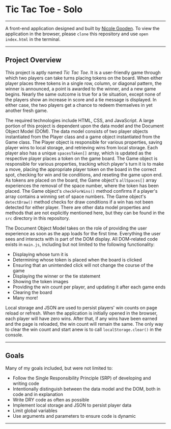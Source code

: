 # Tic Tac Toe - Solo
___

A front-end application designed and built by [Nicole Gooden](https://github.com/nicolegooden).
To view the application in the browser, please `clone` this repository and use `open index.html` in the terminal.
___

## Project Overview

This project is aptly named *Tic Tac Toe*.  It is a user-friendly game through which two players can take turns placing tokens on the board.  When either player places three tokens in a single row, column, or diagonal pattern, the winner is announced, a point is awarded to the winner, and a new game begins.  Nearly the same outcome is true for a tie situation, except none of the players show an increase in score and a tie message is displayed.  In either case, the two players get a chance to redeem themselves in yet another fresh game.

The required technologies include HTML, CSS, and JavaScript.  A large portion of this project is dependent upon the data model and the Document Object Model (DOM).  The data model consists of two player objects instantiated from the Player class and a game object instantiated from the Game class.  The Player object is responsible for various properties, saving player wins to local storage, and retrieving wins from local storage.  Each player also has a unique `spacesTaken[]` array, which is updated as the respective player places a token on the game board.  The Game object is responsible for various properties, tracking which player's turn it is to make a move, placing the appropriate player token on the board in the correct spot, checking for win and tie conditions, and reseting the game upon end.  As tokens are placed on the board, the Game object's `allSpaces[]` array experiences the removal of the space number, where the token has been placed.  The Game object's `checkForWins()` method confirms if a player's array contains a winning set of space numbers.  The Game object's `detectDraw()` method checks for draw conditions if a win has not been detected for either player.  There are other data model properties and methods that are not explicitly mentioned here, but they can be found in the `src` directory in this repository.  

The Document Object Model takes on the role of providing the user experience as soon as the app loads for the first time.  Everything the user sees and interacts with is part of the DOM display.  All DOM-related code exists in `main.js`, including but not limited to the following functionality:

+ Displaying whose turn it is  
+ Determining whose token is placed when the board is clicked
+ Ensuring that an unintended click will not change the course of the game
+ Displaying the winner or the tie statement
+ Showing the token images
+ Providing the win count per player, and updating it after each game ends
+ Clearing the board
+ Many more!

Local storage and JSON are used to persist players' win counts on page reload or refresh.  When the application is initially opened in the browser, each player will have zero wins.  After that, if any wins have been earned and the page is reloaded, the win count will remain the same.  The only way to clear the win count and start anew is to call `localStorage.clear()` in the console.
___

## Goals

Many of my goals included, but were not limited to:

+ Follow the Single Responsibility Principle (SRP) of developing and writing code
+ Intentionally distinguish between the data model and the DOM, both in code and in explanation
+ Write DRY code as often as possible
+ Implement local storage and JSON to persist player data
+ Limit global variables
+ Use arguments and parameters to ensure code is dynamic
___

## 
